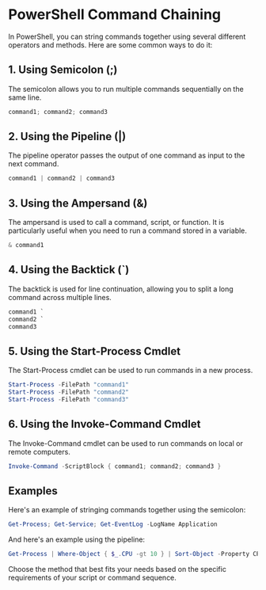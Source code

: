 # PowerShell Command Chaining

In PowerShell, you can string commands together using several different operators and methods. Here are some common ways to do it:

## 1. Using Semicolon (;)
The semicolon allows you to run multiple commands sequentially on the same line.

```powershell
command1; command2; command3
```

## 2. Using the Pipeline (|)
The pipeline operator passes the output of one command as input to the next command.

```powershell
command1 | command2 | command3
```

## 3. Using the Ampersand (&)
The ampersand is used to call a command, script, or function. It is particularly useful when you need to run a command stored in a variable.

```powershell
& command1
```

## 4. Using the Backtick (`)
The backtick is used for line continuation, allowing you to split a long command across multiple lines.

```powershell
command1 `
command2 `
command3
```

## 5. Using the Start-Process Cmdlet
The Start-Process cmdlet can be used to run commands in a new process.

```powershell
Start-Process -FilePath "command1"
Start-Process -FilePath "command2"
Start-Process -FilePath "command3"
```

## 6. Using the Invoke-Command Cmdlet
The Invoke-Command cmdlet can be used to run commands on local or remote computers.

```powershell
Invoke-Command -ScriptBlock { command1; command2; command3 }
```

## Examples

Here's an example of stringing commands together using the semicolon:

```powershell
Get-Process; Get-Service; Get-EventLog -LogName Application
```

And here's an example using the pipeline:

```powershell
Get-Process | Where-Object { $_.CPU -gt 10 } | Sort-Object -Property CPU -Descending
```

Choose the method that best fits your needs based on the specific requirements of your script or command sequence.